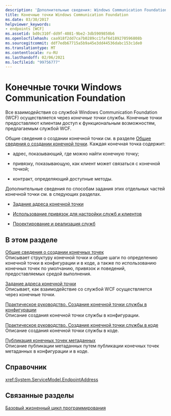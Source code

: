 ```yaml
---
description: 'Дополнительные сведения: Windows Communication Foundation конечных точек'
title: Конечные точки Windows Communication Foundation
ms.date: 03/30/2017
helpviewer_keywords:
- endpoints [WCF]
ms.assetid: bd0c310f-dd9f-4081-9be2-3db5909850b6
ms.openlocfilehash: caa918f2dd7ca7b0289cc1faf6d189270596808b
ms.sourcegitcommit: ddf7edb67715a5b9a45e3dd44536dabc153c1de0
ms.translationtype: MT
ms.contentlocale: ru-RU
ms.lasthandoff: 02/06/2021
ms.locfileid: "99756777"
---
```

# <a name="windows-communication-foundation-endpoints"></a>Конечные точки Windows Communication Foundation

Все взаимодействия со службой Windows Communication Foundation (WCF) осуществляется через *конечные точки* службы. Конечные точки предоставляют клиентам доступ к функциональным возможностям, предлагаемым службой WCF.  
  
 Общие сведения о создании конечной точки см. в разделе [Общие сведения о создании конечной точки](endpoint-creation-overview.md). Каждая конечная точка содержит:  
  
- адрес, показывающий, где можно найти конечную точку;  
  
- привязку, показывающую, как клиент может связаться с конечной точкой;  
  
- контракт, определяющий доступные методы.  
  
 Дополнительные сведения по способам задания этих отдельных частей конечной точки см. в следующих разделах.  
  
- [Задание адреса конечной точки](specifying-an-endpoint-address.md)  
  
- [Использование привязок для настройки служб и клиентов](using-bindings-to-configure-services-and-clients.md)  
  
- [Проектирование и реализация служб](designing-and-implementing-services.md)  
  
## <a name="in-this-section"></a>В этом разделе  

 [Общие сведения о создании конечных точек](endpoint-creation-overview.md)  
 Описывает структуру конечной точки и общие шаги по определению конечной точки в конфигурации и в коде, а также по использованию конечных точек по умолчанию, привязок и поведений, предоставляемых средой выполнения.  
  
 [Задание адреса конечной точки](specifying-an-endpoint-address.md)  
 Описывает, как взаимодействие со службой WCF осуществляется через конечные точки.  
  
 [Практическое руководство. Создание конечной точки службы в конфигурации](./feature-details/how-to-create-a-service-endpoint-in-configuration.md)  
 Описание создания конечной точки службы в конфигурации.  
  
 [Практическое руководство. Создание конечной точки службы в коде](./feature-details/how-to-create-a-service-endpoint-in-code.md)  
 Описание создания конечной точки службы в коде.  
  
 [Публикация конечных точек метаданных](publishing-metadata-endpoints.md)  
 Описание публикации метаданных путем публикации конечных точек метаданных в конфигурации и в коде.  
  
## <a name="reference"></a>Справочник  

 <xref:System.ServiceModel.EndpointAddress>  
  
## <a name="related-sections"></a>Связанные разделы  

 [Базовый жизненный цикл программирования](basic-programming-lifecycle.md)
